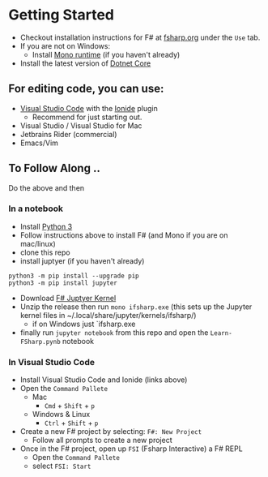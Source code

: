 # Getting Started

- Checkout installation instructions for F# at [fsharp.org](https://fsharp.org) under the `Use` tab.
- If you are not on Windows:
  - Install [Mono runtime](https://www.mono-project.com/download/stable/) (if you haven't already)
- Install the latest version of [Dotnet Core](https://dotnet.microsoft.com/download)

## For editing code, you can use:
- [Visual Studio Code](https://code.visualstudio.com/download) with the [Ionide](http://ionide.io) plugin
  - Recommend for just starting out.
- Visual Studio / Visual Studio for Mac
- Jetbrains Rider (commercial)
- Emacs/Vim

## To Follow Along ..
Do the above and then

### In a notebook
- Install [Python 3](https://www.python.org/downloads/)
- Follow instructions above to install F# (and Mono if you are on mac/linux)
- clone this repo
- install juptyer (if you haven't already)
```
python3 -m pip install --upgrade pip
python3 -m pip install jupyter
```
- Download [F# Juptyer Kernel](https://github.com/fsprojects/IfSharp/releases/download/v3.0.1/IfSharp.v3.0.1.zip)
- Unzip the release then run `mono ifsharp.exe` (this sets up the Jupyter kernel files in ~/.local/share/jupyter/kernels/ifsharp/)
  - if on Windows just `ifsharp.exe
- finally run `jupyter notebook` from this repo and open the `Learn-FSharp.pynb` notebook

### In Visual Studio Code
- Install Visual Studio Code and Ionide (links above)
- Open the `Command Pallete`
  - Mac
    - `Cmd` + `Shift` + `p`
  - Windows & Linux
    - `Ctrl` + `Shift` + `p`
- Create a new F# project by selecting: `F#: New Project`
  - Follow all prompts to create a new project
- Once in the F# project, open up `FSI` (Fsharp Interactive) a F# REPL
  - Open the `Command Pallete`
  - select `FSI: Start`